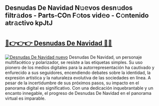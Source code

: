 ## Desnudas De Navidad N𝚞𝚎vos desn𝚞dos filtr𝚊dos - Parts-COn F𝚘tos vid𝚎o - C𝚘ntenido atr𝚊ctivo kpJtJ

# <h2><a href="http://mb05wy.tromn.icu/?c=Desnudas+De+Navidad">🔗👉👉👉 Desnudas De Navidad 🔗🔗</a></h2>

[![Desnudas De Navidad nuevo](https://i.imgur.com/pEAQMta.gif)](http://mb05wy.tromn.icu/?c=Desnudas+De+Navidad)
Desnudas De Navidad, un personaje multifacético y polarizador, se resiste a las etiquetas simples. Su uso pionero de los medios digitales para la autorrepresentación ha cautivado y enfurecido a sus seguidores, encendiendo debates sobre la identidad, la expresión artística y la naturaleza evolutiva de las sociedades en línea. A pesar de la incertidumbre de sus próximos pasos, su impacto en el panorama digital es significativo. Con una dedicación inquebrantable y un encanto innegable, el progreso de Desnudas De Navidad en el panorama virtual es imparable.
